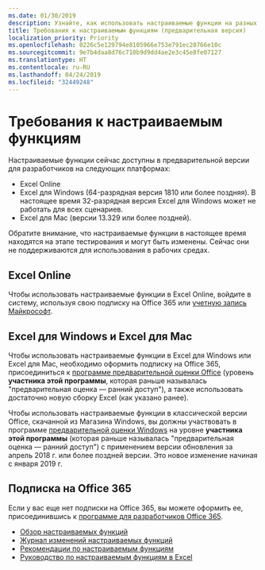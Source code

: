 ```yaml
---
ms.date: 01/30/2019
description: Узнайте, как использовать настраиваемые функции на разных платформах.
title: Требования к настраиваемым функциям (предварительная версия)
localization_priority: Priority
ms.openlocfilehash: 0226c5e129794e8105966e753e791ec20766e10c
ms.sourcegitcommit: 9e7b4daa8d76c710b9d9dd4ae2e3c45e8fe07127
ms.translationtype: HT
ms.contentlocale: ru-RU
ms.lasthandoff: 04/24/2019
ms.locfileid: "32449248"
---
```

# <a name="custom-functions-requirements"></a>Требования к настраиваемым функциям

Настраиваемые функции сейчас доступны в предварительной версии для разработчиков на следующих платформах:

- Excel Online
- Excel для Windows (64-разрядная версия 1810 или более поздняя). В настоящее время 32-разрядная версия Excel для Windows может не работать для всех сценариев. 
- Excel для Mac (версии 13.329 или более поздней).

Обратите внимание, что настраиваемые функции в настоящее время находятся на этапе тестирования и могут быть изменены. Сейчас они не поддерживаются для использования в рабочих средах.

## <a name="excel-online"></a>Excel Online
Чтобы использовать настраиваемые функции в Excel Online, войдите в систему, используя свою подписку на Office 365 или [учетную запись Майкрософт](https://account.microsoft.com/account). 

## <a name="excel-for-windows-and-excel-for-mac"></a>Excel для Windows и Excel для Mac
Чтобы использовать настраиваемые функции в Excel для Windows или Excel для Mac, необходимо оформить подписку на Office 365, присоединиться к [программе предварительной оценки Office](https://products.office.com/office-insider) (уровень **участника этой программы**, которая раньше называлась "предварительная оценка — ранний доступ"), а также использовать достаточно новую сборку Excel (как указано ранее).

Чтобы использовать настраиваемые функции в классической версии Office, скачанной из Магазина Windows, вы должны участвовать в программе [предварительной оценки Windows](https://insider.windows.com/) на уровне **участника этой программы** (которая раньше называлась "предварительная оценка — ранний доступ") с применением версии обновления за апрель 2018 г. или более поздней версии. Это новое изменение начиная с января 2019 г.

## <a name="subscribe-to-office-365"></a>Подписка на Office 365
Если у вас еще нет подписки на Office 365, вы можете оформить ее, присоединившись к [программе для разработчиков Office 365](https://developer.microsoft.com/ru-RU/office/dev-program).


* [Обзор настраиваемых функций](custom-functions-overview.md)
* [Журнал изменений настраиваемых функций](custom-functions-changelog.md)
* [Рекомендации по настраиваемым функциям](custom-functions-best-practices.md)
* [Руководство по настраиваемым функциям в Excel](../tutorials/excel-tutorial-create-custom-functions.md)
